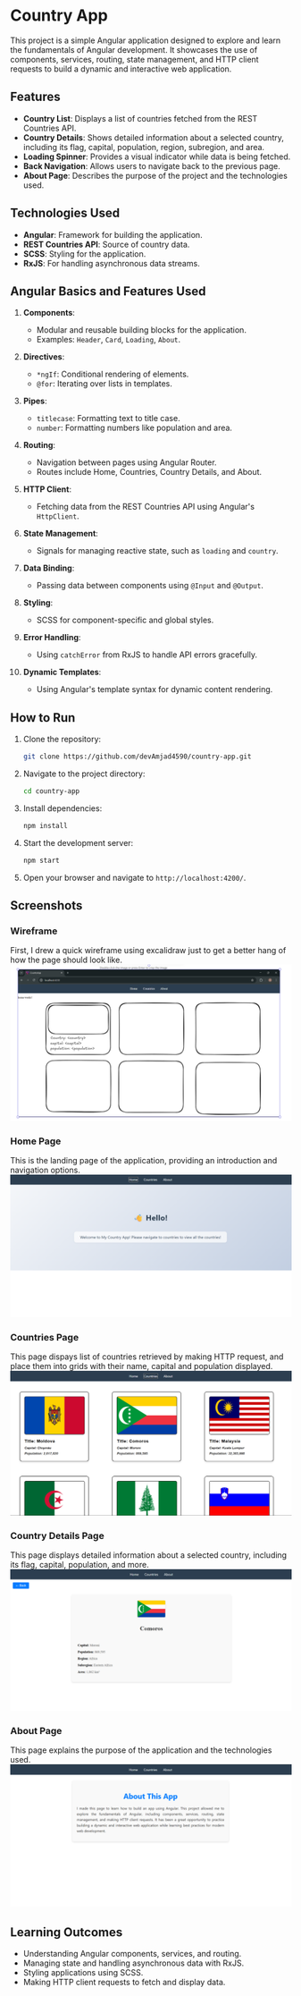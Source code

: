 # Country App

This project is a simple Angular application designed to explore and learn the fundamentals of Angular development. It showcases the use of components, services, routing, state management, and HTTP client requests to build a dynamic and interactive web application.

## Features

- **Country List**: Displays a list of countries fetched from the REST Countries API.
- **Country Details**: Shows detailed information about a selected country, including its flag, capital, population, region, subregion, and area.
- **Loading Spinner**: Provides a visual indicator while data is being fetched.
- **Back Navigation**: Allows users to navigate back to the previous page.
- **About Page**: Describes the purpose of the project and the technologies used.

## Technologies Used

- **Angular**: Framework for building the application.
- **REST Countries API**: Source of country data.
- **SCSS**: Styling for the application.
- **RxJS**: For handling asynchronous data streams.

## Angular Basics and Features Used

1. **Components**:
   - Modular and reusable building blocks for the application.
   - Examples: `Header`, `Card`, `Loading`, `About`.

2. **Directives**:
   - `*ngIf`: Conditional rendering of elements.
   - `@for`: Iterating over lists in templates.

3. **Pipes**:
   - `titlecase`: Formatting text to title case.
   - `number`: Formatting numbers like population and area.

4. **Routing**:
   - Navigation between pages using Angular Router.
   - Routes include Home, Countries, Country Details, and About.

5. **HTTP Client**:
   - Fetching data from the REST Countries API using Angular's `HttpClient`.

6. **State Management**:
   - Signals for managing reactive state, such as `loading` and `country`.

7. **Data Binding**:
   - Passing data between components using `@Input` and `@Output`.

8. **Styling**:
   - SCSS for component-specific and global styles.

9. **Error Handling**:
   - Using `catchError` from RxJS to handle API errors gracefully.

10. **Dynamic Templates**:
    - Using Angular's template syntax for dynamic content rendering.

## How to Run

1. Clone the repository:

   ```bash
   git clone https://github.com/devAmjad4590/country-app.git
   ```

2. Navigate to the project directory:

   ```bash
   cd country-app
   ```

3. Install dependencies:

   ```bash
   npm install
   ```

4. Start the development server:

   ```bash
   npm start
   ```

5. Open your browser and navigate to `http://localhost:4200/`.

## Screenshots

### Wireframe
First, I drew a quick wireframe using excalidraw just to get a better hang of how the page should look like.
![Wireframe](public/screenshots/wireframe.png)

### Home Page
This is the landing page of the application, providing an introduction and navigation options.
![Home Page](public/screenshots/home.png)

### Countries Page
This page dispays list of countries retrieved by making HTTP request, and place them into grids with their name, capital and population displayed.
![Countries Page](public/screenshots/countries.png)

### Country Details Page
This page displays detailed information about a selected country, including its flag, capital, population, and more.
![Country Details](public/screenshots/country.png)

### About Page
This page explains the purpose of the application and the technologies used.
![About Page](public/screenshots/about.png)

## Learning Outcomes

- Understanding Angular components, services, and routing.
- Managing state and handling asynchronous data with RxJS.
- Styling applications using SCSS.
- Making HTTP client requests to fetch and display data.
